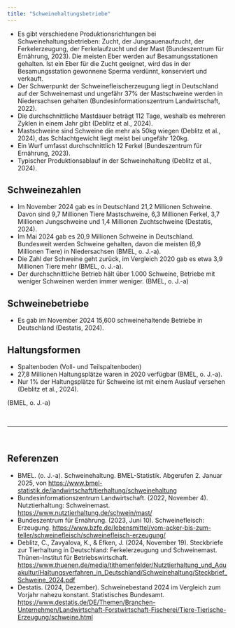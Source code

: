 ```yaml
---
title: "Schweinehaltungsbetriebe"
---
```



- Es gibt verschiedene Produktionsrichtungen bei Schweinehaltungsbetrieben: Zucht, der Jungsauenaufzucht, der Ferkelerzeugung, der Ferkelaufzucht und der Mast (Bundeszentrum für Ernährung, 2023). Die meisten Eber werden auf Besamungsstationen gehalten. Ist ein Eber für die Zucht geeignet, wird das in der Besamungsstation gewonnene Sperma verdünnt, konserviert und verkauft.
- Der Schwerpunkt der Schweinefleischerzeugung liegt in Deutschland auf der Schweinemast und ungefähr 37% der Mastschweine werden in Niedersachsen gehalten (Bundesinformationszentrum Landwirtschaft, 2022).
- Die durchschnittliche Mastdauer beträgt 112 Tage, weshalb es mehreren Zyklen in einem Jahr gibt (Deblitz et al., 2024).
- Mastschweine sind Schweine die mehr als 50kg wiegen (Deblitz et al., 2024), das Schlachtgewicht liegt meist bei ungefähr 120kg. 
- Ein Wurf umfasst durchschnittlich 12 Ferkel (Bundeszentrum für Ernährung, 2023).
- Typischer Produktionsablauf in der Schweinehaltung (Deblitz et al., 2024).


## Schweinezahlen

- Im November 2024 gab es in Deutschland 21,2 Millionen Schweine. Davon sind 9,7 Millionen Tiere Mastschweine, 6,3 Millionen Ferkel, 3,7 Millionen Jungschweine und 1,4 Millionen Zuchtschweine (Destatis, 2024).
- Im Mai 2024 gab es 20,9 Millionen Schweine in Deutschland. Bundesweit werden Schweine gehalten, davon die meisten (6,9 Millionen Tiere) in Niedersachsen (BMEL, o. J.-a). 
- Die Zahl der Schweine geht zurück, im Vergleich 2020 gab es etwa 3,9 Millionen Tiere mehr (BMEL, o. J.-a).  
- Der durchschnittliche Betrieb hält über 1.000 Schweine, Betriebe mit weniger Schweinen werden immer weniger. (BMEL, o. J.-a)


## Schweinebetriebe

- Es gab im November 2024 15,600 schweinehaltende Betriebe in Deutschland (Destatis, 2024).


## Haltungsformen

- Spaltenboden (Voll- und Teilspaltenboden)
- 27,8 Millionen Haltungsplätze waren in 2020 verfügbar (BMEL, o. J.-a). 
- Nur 1% der Haltungsplätze für Schweine ist mit einem Auslauf versehen (Deblitz et al., 2024).



(BMEL, o. J.-a)



<br>

---

<br> 

## Referenzen
- BMEL. (o. J.-a). Schweinehaltung. BMEL-Statistik. Abgerufen 2. Januar 2025, von https://www.bmel-statistik.de/landwirtschaft/tierhaltung/schweinehaltung
- Bundesinformationszentrum Landwirtschaft. (2022, November 4). Nutztierhaltung: Schweinemast. https://www.nutztierhaltung.de/schwein/mast/
- Bundeszentrum für Ernährung. (2023, Juni 10). Schweinefleisch: Erzeugung. https://www.bzfe.de/lebensmittel/vom-acker-bis-zum-teller/schweinefleisch/schweinefleisch-erzeugung/
- Deblitz, C., Zavyalova, K., & Efken, J. (2024, November 19). Steckbriefe zur Tierhaltung in Deutschland: Ferkelerzeugung und Schweinemast. Thünen-Institut für Betriebswirtschaft. https://www.thuenen.de/media/tithemenfelder/Nutztierhaltung_und_Aquakultur/Haltungsverfahren_in_Deutschland/Schweinehaltung/Steckbrief_Schweine_2024.pdf
- Destatis. (2024, Dezember). Schweinebestand 2024 im Vergleich zum Vorjahr nahezu konstant. Statistisches Bundesamt. https://www.destatis.de/DE/Themen/Branchen-Unternehmen/Landwirtschaft-Forstwirtschaft-Fischerei/Tiere-Tierische-Erzeugung/schweine.html

